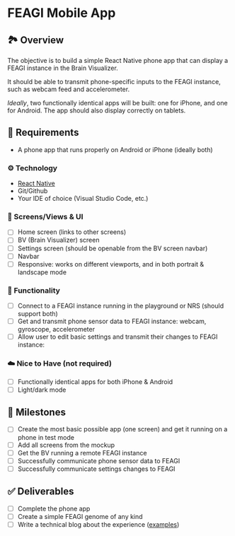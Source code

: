 # FEAGI Mobile App

## 🏞️ Overview

The objective is to build a simple React Native phone app that can display a FEAGI instance in the Brain Visualizer. 

It should be able to transmit phone-specific inputs to the FEAGI instance, such as webcam feed and accelerometer.

*Ideally*, two functionally identical apps will be built: one for iPhone, and one for Android. The app should also display correctly on tablets.

## 📱 Requirements

- A phone app that runs properly on Android or iPhone (ideally both)

### ⚙️ Technology
- [React Native](https://reactnative.dev/)
- Git/Github
- Your IDE of choice (Visual Studio Code, etc.)

### 🎨 Screens/Views & UI
- [ ] Home screen (links to other screens)
- [ ] BV (Brain Visualizer) screen
- [ ] Settings screen (should be openable from the BV screen navbar)
- [ ] Navbar
- [ ] Responsive: works on different viewports, and in both portrait & landscape mode

### 🧩 Functionality
- [ ] Connect to a FEAGI instance running in the playground or NRS (should support both)
- [ ] Get and transmit phone sensor data to FEAGI instance: webcam, gyroscope, accelerometer
- [ ] Allow user to edit basic settings and transmit their changes to FEAGI instance:

### ☁️ Nice to Have (not required)
- [ ] Functionally identical apps for both iPhone & Android
- [ ] Light/dark mode

## 🏁 Milestones
- [ ] Create the most basic possible app (one screen) and get it running on a phone in test mode
- [ ] Add all screens from the mockup 
- [ ] Get the BV running a remote FEAGI instance
- [ ] Successfully communicate phone sensor data to FEAGI
- [ ] Successfully communicate settings changes to FEAGI

## ✅ Deliverables
- [ ] Complete the phone app
- [ ] Create a simple FEAGI genome of any kind
- [ ] Write a technical blog about the experience ([examples](https://neurorobotics.studio/blog))
